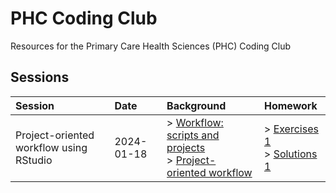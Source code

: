 # PHC Coding Club

Resources for the Primary Care Health Sciences (PHC) Coding Club

## Sessions

| Session | Date | Background | Homework |
| :---         | :---           | :--- | :--- |
| Project-oriented workflow using RStudio   | 2024-01-18 | > [Workflow: scripts and projects](https://r4ds.hadley.nz/workflow-scripts.html#projects) <br/> > [Project-oriented workflow](https://www.tidyverse.org/blog/2017/12/workflow-vs-script/) | > [Exercises 1](exercises/exercises-01.md) <br/> > [Solutions 1](exercises/solutions-01.md) |
